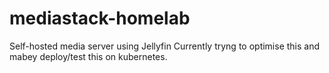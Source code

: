 # mediastack-homelab
Self-hosted media server using Jellyfin
Currently tryng to optimise this and mabey deploy/test this on kubernetes.
